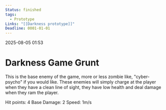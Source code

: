 ```yaml
---
Status: finished
tags:
  - Prototype
Links: "[[Darkness prototype]]"
Deadline: 0001-01-01
---
```

2025-08-05 01:53
# Darkness Game Grunt
This is the base enemy of the game, more or less zombie like, "cyber-psycho" if you would like. These enemies will simply charge at the player when they have a clean line of sight, they have low health and deal damage when they ram the player.

Hit points: 4
Base Damage: 2
Speed: 1m/s